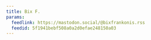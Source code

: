 ```yaml
---
title: Bix F.
params:
  feedlink: https://mastodon.social/@bixfrankonis.rss
  feedid: 5f1941bebf508a0a2d0efae248150a03
---
```

